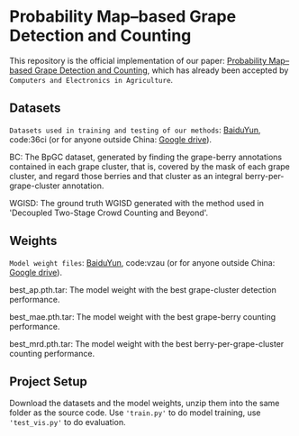 # Probability Map–based Grape Detection and Counting
This repository is the official implementation of our paper: [Probability Map–based Grape Detection and Counting](https://www.sciencedirect.com/science/article/pii/S0168169924005660), which has already been accepted by `Computers and Electronics in Agriculture`.

## Datasets
`Datasets used in training and testing of our methods`: [BaiduYun](https://pan.baidu.com/s/1ytr9z5FXEchZ7bpdPCA_Wg), code:36ci (or for anyone outside China: [Google drive](https://drive.google.com/file/d/1sz64-08Fr9S3IdGdhnksRwtJ0JhSo3Sq/view?usp=sharing)).

BC: The BpGC dataset, generated by finding the grape-berry annotations contained in each grape cluster, that is, covered by the mask of each grape cluster, and regard those berries and that cluster as an integral berry-per-grape-cluster annotation. 

WGISD: The ground truth WGISD generated with the method used in 'Decoupled Two-Stage Crowd Counting and Beyond'.

## Weights
`Model weight files`: [BaiduYun](https://pan.baidu.com/s/165fcNHIJNW_e_xNOzvqcGg), code:vzau (or for anyone outside China: [Google drive](https://drive.google.com/file/d/1zQNhLcS6G7I2RlzkfNtUQ82T0s23KHG2/view?usp=sharing)).  

best_ap.pth.tar: The model weight with the best grape-cluster detection performance. 

best_mae.pth.tar: The model weight with the best grape-berry counting performance. 

best_mrd.pth.tar: The model weight with the best berry-per-grape-cluster counting performance. 

## Project Setup
Download the datasets and the model weights, unzip them into the same folder as the source code. Use `'train.py'` to do model training, use `'test_vis.py'` to do evaluation.
